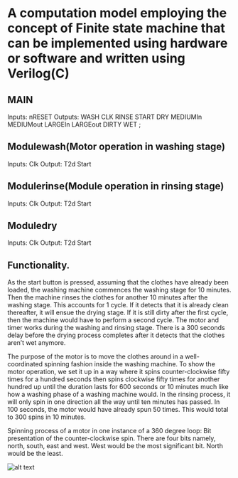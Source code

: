 # A computation model employing the concept of Finite state machine that can be implemented using hardware or software and written using Verilog(C)


## MAIN
Inputs:	nRESET								Outputs:	WASH
        CLK										          RINSE
        START										        DRY
        MEDIUMIn								      	MEDIUMout
        LARGEIn									        LARGEout
        DIRTY
        WET ;


## Modulewash(Motor operation in washing stage)
Inputs:	Clk									Output:		T2d
Start	


## Modulerinse(Module operation in rinsing stage)
Inputs:	Clk									Output:		T2d
Start	

## Moduledry
Inputs:	Clk									Output:		T2d
Start	


## Functionality.
As the start button is pressed, assuming that the clothes have already been loaded, the washing machine commences the washing stage for 10 minutes. Then the machine rinses the clothes for another 10 minutes after the washing stage. This accounts for 1 cycle. If it detects that it is already clean thereafter, it will ensue the drying stage. If it is still dirty after the first cycle, then the machine would have to perform a second cycle. The motor and timer works during the washing and rinsing stage. There is a 300 seconds delay before the drying process completes after it detects that the clothes aren’t wet anymore.

The purpose of the motor is to move the clothes around in a well-coordinated spinning fashion inside the washing machine. To show the motor operation, we set it up in a way where it spins counter-clockwise fifty times for a hundred seconds then spins clockwise fifty times for another hundred up until the duration lasts for 600 seconds or 10 minutes much like how a washing phase of a washing machine would. In the rinsing process, it will only spin in one direction all the way until ten minutes has passed. In 100 seconds, the motor would have already spun 50 times. This would total to 300 spins in 10 minutes. 


Spinning process of a motor in one instance of a 360 degree loop:
Bit presentation of the counter-clockwise spin.
There are four bits namely, north, south, east and west. West would be the most significant bit. North would be the least.

![alt text](https://ibb.co/nfjwBH7 "image to fork button")


